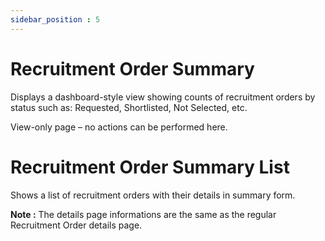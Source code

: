 ```yaml
---
sidebar_position : 5
---
```


# Recruitment Order Summary

Displays a dashboard-style view showing counts of recruitment orders by status such as:
Requested, Shortlisted, Not Selected, etc.

View-only page – no actions can be performed here.

# Recruitment Order Summary List

Shows a list of recruitment orders with their details in summary form.

  **Note :** The details page informations are the same as the regular Recruitment Order details page.